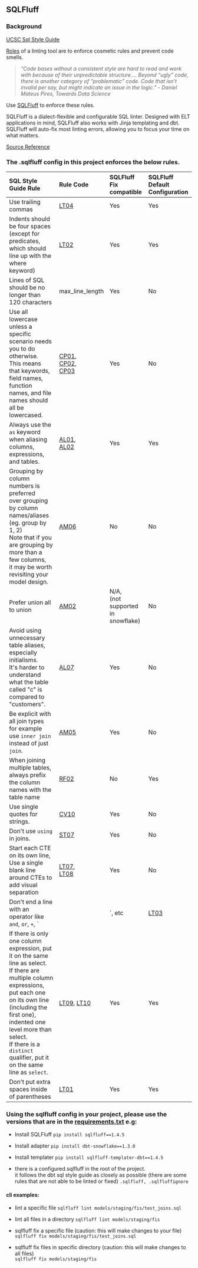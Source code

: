 ## SQLFluff

### Background

[UCSC Sql Style Guide](https://cdp-ucsc.github.io/doc/docs/project_resources/sql_style_guide)

[Roles](https://towardsdatascience.com/sqlfluff-the-linter-for-modern-sql-8f89bd2e9117) of a linting tool are to enforce cosmetic rules and prevent code smells.
> *"Code bases without a consistent style are hard to read and work with because of their unpredictable structure....
Beyond “ugly” code, there is another category of “problematic” code. Code that isn’t invalid per say, but might indicate an issue in the logic." - Daniel Mateus Pires, Towards Data Science*

Use [SQLFluff](https://docs.sqlfluff.com/en/stable/) to enforce these rules.

SQLFluff is a dialect-flexible and configurable SQL linter. Designed with ELT applications in mind, SQLFluff also works with Jinja templating and dbt. SQLFluff will auto-fix most linting errors, allowing you to focus your time on what matters.

[Source Reference](https://github.com/sqlfluff/sqlfluff#readme)

### The .sqlfluff config in this project enforces the below rules.

| **SQL Style Guide Rule** | **Rule Code** | **SQLFluff Fix compatible** | **SQLFluff Default Configuration** |
|:---|:---|:---|:---|
| Use trailing commas | [LT04](https://docs.sqlfluff.com/en/stable/rules.html#sqlfluff.rules.sphinx.Rule_LT04) | Yes | Yes |
| Indents should be four spaces <br>(except for predicates, which should line up with the where keyword) | [LT02](https://docs.sqlfluff.com/en/stable/rules.html#sqlfluff.rules.sphinx.Rule_LT02) | Yes | Yes |
| Lines of SQL should be no longer than 120 characters | max_line_length | Yes | No |
| Use all lowercase unless a specific scenario needs you to do otherwise. <br>This means that keywords, field names, function names, and file names should all be lowercased. | [CP01](https://docs.sqlfluff.com/en/stable/rules.html#sqlfluff.rules.sphinx.Rule_CP01),<br> [CP02](https://docs.sqlfluff.com/en/stable/rules.html#sqlfluff.rules.sphinx.Rule_CP02), <br> [CP03](https://docs.sqlfluff.com/en/stable/rules.html#sqlfluff.rules.sphinx.Rule_CP03) | Yes | No |
| Always use the `as` keyword when aliasing columns, expressions, and tables. | [AL01](https://docs.sqlfluff.com/en/stable/rules.html#sqlfluff.rules.sphinx.Rule_AL01), <br> [AL02](https://docs.sqlfluff.com/en/stable/rules.html#sqlfluff.rules.sphinx.Rule_AL02) | Yes | Yes |
| Grouping by column numbers is preferred <br> over grouping by column names/aliases (eg. group by 1, 2) <br>Note that if you are grouping by more than a few columns, <br>it may be worth revisiting your model design. | [AM06](https://docs.sqlfluff.com/en/stable/rules.html#sqlfluff.rules.sphinx.Rule_AM06) | No | No |
| Prefer union all to union| [AM02](https://docs.sqlfluff.com/en/stable/rules.html#sqlfluff.rules.sphinx.Rule_AM02) | N/A,<br>(not supported in snowflake)  | No |
| Avoid using unnecessary table aliases, especially initialisms.<br> It's harder to understand what the table called "c" is <br>compared to "customers". | [AL07](https://docs.sqlfluff.com/en/stable/rules.html#rule-AL07) | Yes | No |
| Be explicit with all join types <br> for example use `inner join` instead of just `join`. | [AM05](https://docs.sqlfluff.com/en/stable/rules.html#rule-AM05) | Yes | No |
| When joining multiple tables, always prefix the column names with the table name | [RF02](https://docs.sqlfluff.com/en/stable/rules.html#rule-AM05) | No | Yes |
| Use single quotes for strings. | [CV10](https://docs.sqlfluff.com/en/stable/rules.html#rule-CV10) | Yes | No |
| Don't use `using` in joins. | [ST07](https://docs.sqlfluff.com/en/stable/rules.html#rule-STO7) | Yes | No |
| Start each CTE on its own line, Use a single blank line around CTEs to add visual separation | [LT07](https://docs.sqlfluff.com/en/stable/rules.html#rule-LT07), <br> [LT08](https://docs.sqlfluff.com/en/stable/rules.html#rule-LT08) | Yes | No |
| Don't end a line with an operator like `and`, `or`, `+`, `||`, etc | [LT03](https://docs.sqlfluff.com/en/stable/rules.html#rule-LT03) | Yes | Yes |
| If there is only one column expression, put it on the same line as select. <br> If there are multiple column expressions, put each one on its own line (including the first one), indented one level more than select. <br> If there is a `distinct` qualifier, put it on the same line as `select`. | [LT09](https://docs.sqlfluff.com/en/stable/rules.html#rule-LT09), [LT10](https://docs.sqlfluff.com/en/stable/rules.html#rule-LT10) | Yes | Yes |
| Don't put extra spaces inside of parentheses | [LT01](https://docs.sqlfluff.com/en/stable/rules.html#rule-LT01) | Yes | Yes |


### Using the sqlfluff config in your project, please use the versions that are in the [requirements.txt](https://github.com/cdp-ucsc/dbt-pilot/blob/main/requirements.txt) e.g: 

- Install  SQLFluff
`pip install sqlfluff==1.4.5`
 
- Install adapter
`pip install dbt-snowflake==1.3.0`

- Install templater
`pip install sqlfluff-templater-dbt==1.4.5`

- there is a configured.sqlfluff in the root of the project.  
it follows the dbt sql style guide as closely as possible (there are some rules that are not able to be linted or fixed)
`.sqlfluff, .sqlfluffignore`

#### cli examples:
- lint a specific file
`sqlfluff lint models/staging/fis/test_joins.sql`

- lint all files in a directory
`sqlfluff lint models/staging/fis`

- sqlfluff fix a specific file (caution: this will make changes to your file)
`sqlfluff fix models/staging/fis/test_joins.sql`

- sqlfluff fix files in specific directory (caution: this will make changes to all files)<br>
`sqlfluff fix models/staging/fis`